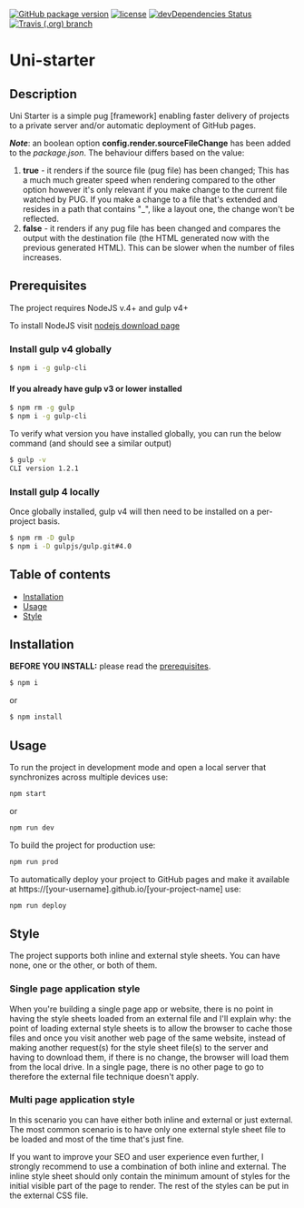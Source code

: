 [![GitHub package version](https://img.shields.io/github/package-json/v/adorade/uni-starter.svg?style=for-the-badge)](https://github.com/adorade/uni-starter/blob/master/package.json)
[![license](https://img.shields.io/github/license/adorade/uni-starter.svg?longCache=true&style=for-the-badge)](https://mit-license.org)
[![devDependencies Status](https://img.shields.io/david/dev/adorade/uni-starter.svg?longCache=true&style=for-the-badge)](https://david-dm.org/adorade/uni-starter?type=dev)
[![Travis (.org) branch](https://img.shields.io/travis/adorade/uni-starter/master.svg?style=for-the-badge)](https://travis-ci.org/adorade/uni-starter)

# Uni-starter

## Description

Uni Starter is a simple pug [framework] enabling faster delivery of projects to a private server and/or automatic deployment of GitHub pages.

***Note***: an boolean option **config.render.sourceFileChange** has been added to the *package.json*. The behaviour differs based on the value:
1. **true** - it renders if the source file (pug file) has been changed; This has a much much greater speed when rendering compared to the other option however it's only relevant if you make change to the current file watched by PUG. If you make a change to a file that's extended and resides in a path that contains "_", like a layout one, the change won't be reflected.
2. **false** - it renders if any pug file has been changed and compares the output with the destination file (the HTML generated now with the previous generated HTML). This can be slower when the number of files increases.

## Prerequisites

The project requires NodeJS v.4+ and gulp v4+

To install NodeJS visit [nodejs download page](https://nodejs.org/en/download/)

### Install gulp v4 globally

```bash
$ npm i -g gulp-cli
```

#### If you already have gulp v3 or lower installed

```bash
$ npm rm -g gulp
$ npm i -g gulp-cli
```

To verify what version you have installed globally, you can run the below command (and should see a similar output)

```bash
$ gulp -v
CLI version 1.2.1
```

### Install gulp 4 locally

Once globally installed, gulp v4 will then need to be installed on a per-project basis.

```bash
$ npm rm -D gulp
$ npm i -D gulpjs/gulp.git#4.0
```

## Table of contents

* [Installation](#installation)
* [Usage](#usage)
* [Style](#style)

## Installation

**BEFORE YOU INSTALL:** please read the [prerequisites](#prerequisites).

```bash
$ npm i
```

or

```bash
$ npm install
```

## Usage

To run the project in development mode and open a local server that synchronizes across multiple devices use:

```bash
npm start
```

or

```bash
npm run dev
```

To build the project for production use:

```bash
npm run prod
```

To automatically deploy your project to GitHub pages and make it available at https://[your-username].github.io/[your-project-name] use:

```bash
npm run deploy
```

## Style

The project supports both inline and external style sheets. You can have none, one or the other, or both of them.

### Single page application style

When you're building a single page app or website, there is no point in having the style sheets loaded from an external file and I'll explain why: the point of loading external style sheets is to allow the browser to cache those files and once you visit another web page of the same website, instead of making another request(s) for the style sheet file(s) to the server and having to download them, if there is no change, the browser will load them from the local drive. In a single page, there is no other page to go to therefore the external file technique doesn't apply.

### Multi page application style

In this scenario you can have either both inline and external or just external. The most common scenario is to have only one external style sheet file to be loaded and most of the time that's just fine.

If you want to improve your SEO and user experience even further, I strongly recommend to use a combination of both inline and external. The inline style sheet should only contain the minimum amount of styles for the initial visible part of the page to render. The rest of the styles can be put in the external CSS file.
